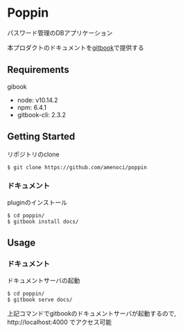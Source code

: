 # Poppin
パスワード管理のDBアプリケーション  

本プロダクトのドキュメントを[gitbook](https://github.com/GitbookIO/gitbook)で提供する

## Requirements
gibook
  - node: v10.14.2
  - npm: 6.4.1
  - gitbook-cli: 2.3.2

## Getting Started
リポジトリのclone

    $ git clone https://github.com/amenoci/poppin

### ドキュメント
pluginのインストール

    $ cd poppin/
    $ gitbook install docs/

## Usage
### ドキュメント
ドキュメントサーバの起動

    $ cd poppin/
    $ gitbook serve docs/

上記コマンドでgitbookのドキュメントサーバが起動するので, http://localhost:4000 でアクセス可能

